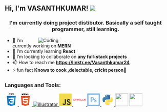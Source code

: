 <h2> Hi, I'm VASANTHKUMAR! <img src="https://media1.tenor.com/images/551d452e9eb7377fd4d189bf905a61f3/tenor.gif" width="50"></h2>
<h3 align="center"> I'm currently doing project distibutor. Basically a self taught programmer, still learning.</h3>



<img align="right" alt="Coding" width="400" src="https://cdn.dribbble.com/users/121260/screenshots/2278852/opening.gif">

- 🔭 I’m currently working on **MERN**
- 🌱 I’m currently learning **React**
- 👯 I’m looking to collaborate on **any full-stack projects**
- 📫 How to reach me **https://linktr.ee/Vasanthkumar24**
- ⚡ fun fact **Knows to cook ,delectable, crickt person🏏**



<h3 align="left">Languages and Tools:</h3>
  <a href="https://www.w3.org/css/" target="_blank"><img src="https://raw.githubusercontent.com/devicons/devicon/master/icons/css3/css3-original-wordmark.svg" alt="css3" width="40" height="40"/> </a> <a href="https://www.w3.org/html/" target="_blank"> <img src="https://raw.githubusercontent.com/devicons/devicon/master/icons/html5/html5-original-wordmark.svg" alt="html5" width="40" height="40"/> </a> <a href="https://www.adobe.com/in/products/illustrator.html" target="_blank"> <img src="https://www.vectorlogo.zone/logos/adobe_illustrator/adobe_illustrator-icon.svg" alt="illustrator" width="40" height="40"/> </a> <a href="https://developer.mozilla.org/en-US/docs/Web/JavaScript" target="_blank"> <img src="https://raw.githubusercontent.com/devicons/devicon/master/icons/javascript/javascript-original.svg" alt="javascript" width="40" height="40"/> </a> <a href="https://www.oracle.com/" target="_blank"> <img src="https://raw.githubusercontent.com/devicons/devicon/master/icons/oracle/oracle-original.svg" alt="oracle" width="40" height="40"/> </a> <a href="https://www.photoshop.com/en" target="_blank"> <img src="https://raw.githubusercontent.com/devicons/devicon/master/icons/photoshop/photoshop-line.svg" alt="photoshop" width="40" height="40"/> </a> <a href="https://www.python.org/" target="_blank"> <img src="https://raw.githubusercontent.com/devicons/devicon/master/icons/python/python-original.svg" alt="python" width="40" height="40"/> </a> 
   <a href="https://www.djangoproject.com/" target="_blank"><img width="40" height="40" src="https://www.vectorlogo.zone/logos/djangoproject/djangoproject-ar21.svg"></a>
    <a href="https://www.php.net/" target="_blank"> <img width="40"  height="40" src="https://www.vectorlogo.zone/logos/php/php-horizontal.svg"></a></p>


